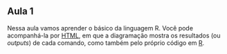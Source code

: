 ## Aula 1

Nessa aula vamos aprender o básico da linguagem R. Você pode acompanhá-la por [HTML](https://matiascardomingo.github.io/B_R_Curso/Aula-1.html), em que a diagramação mostra os resultados (ou *outputs*) de cada comando, como também pelo próprio código em [R](https://github.com/matiascardomingo/B_R_Curso/blob/main/docs/Aula%201.Rmd).
